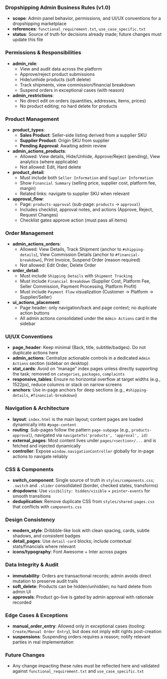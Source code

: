 ### Dropshipping Admin Business Rules (v1.0)

- **scope**: Admin panel behavior, permissions, and UI/UX conventions for a dropshipping marketplace
- **references**: `functional_requirement.txt`, `use_case_specific.txt`
- **status**: Source of truth for decisions already made; future changes must update this file

### Permissions & Responsibilities
- **admin_role**:
  - View and audit data across the platform
  - Approve/reject product submissions
  - Hide/unhide products (soft delete)
  - Track shipments, view commission/financial breakdown
  - Suspend orders in exceptional cases (with reason)
- **admin_restrictions**:
  - No direct edit on orders (quantities, addresses, items, prices)
  - No product editing; no hard delete for products

### Product Management
- **product_types**:
  - **Sales Product**: Seller-side listing derived from a supplier SKU
  - **Supplier Product**: Origin SKU from supplier
  - **Pending Approval**: Awaiting admin review
- **admin_actions_products**:
  - Allowed: View details, Hide/Unhide, Approve/Reject (pending), View analytics (where applicable)
  - Not allowed: Edit, Hard delete
- **product_detail**:
  - Must include both `Seller Information` and `Supplier Information`
  - Show `Financial Summary` (selling price, supplier cost, platform fee, margin)
  - Related links: navigate to supplier SKU when relevant
- **approval_flow**:
  - Page: `products-approval` (sub-page: `products` → `approval`)
  - Includes checklist, approval notes, and actions (Approve, Reject, Request Changes)
  - Checklist gates approve action (must pass all items)

### Order Management
- **admin_actions_orders**:
  - Allowed: View Details, Track Shipment (anchor to `#shipping-details`), View Commission Details (anchor to `#financial-breakdown`), Print Invoice, Suspend Order (reason required)
  - Not allowed: Edit Order, Delete Order
- **order_detail**:
  - Must include `Shipping Details` with `Shipment Tracking`
  - Must include `Financial Breakdown` (Supplier Cost, Platform Fee, Seller Commission, Payment Processing, Platform Profit)
  - Must include `Payment Flow` visualization (Customer → Platform → Supplier/Seller)
- **ui_actions_placement**:
  - Page header: only navigation/back and page context; no duplicate action buttons
  - All admin actions consolidated under the `Admin Actions` card in the sidebar

### UI/UX Conventions
- **page_header**: Keep minimal (Back, title, subtitle/badges). Do not duplicate actions here
- **admin_actions**: Centralize actionable controls in a dedicated `Admin Actions` section (sidebar on desktop)
- **stat_cards**: Avoid on “manage” index pages unless directly supporting the task; removed on `categories`, `packages`, `complaints`
- **responsive_tables**: Ensure no horizontal overflow at target widths (e.g., 1522px), reduce columns or stack on narrow screens
- **anchors**: Use in-page anchors for deep sections (e.g., `#shipping-details`, `#financial-breakdown`)

### Navigation & Architecture
- **layout**: `index.html` is the main layout; content pages are loaded dynamically into `#page-content`
- **routing**: Sub-pages follow the pattern `page-subpage` (e.g., `products-approval`), navigated via `navigateTo('products', 'approval', id)`
- **external_pages**: Most content lives under `pages/<section>/...` and is fetched and injected dynamically
- **controller**: Expose `window.navigationController` globally for in-page actions to navigate reliably

### CSS & Components
- **switch_component**: Single source of truth in `styles/components.css`; `.switch` and `.slider` consolidated (border, checked states, transforms)
- **dropdowns**: Use `visibility: hidden/visible` + `pointer-events` for smooth transitions
- **deduplication**: Remove duplicate CSS from `styles/shared-pages.css` that conflicts with `components.css`

### Design Consistency
- **modern_style**: Dribbble-like look with clean spacing, cards, subtle shadows, and consistent badges
- **detail_pages**: Use `detail-card` blocks; include contextual stats/financials where relevant
- **icons/typography**: Font Awesome + Inter across pages

### Data Integrity & Audit
- **immutability**: Orders are transactional records; admin avoids direct mutation to preserve audit trails
- **soft_delete**: Products can be hidden/unhidden; no hard delete from admin UI
- **approvals**: Product go-live is gated by admin approval with rationale recorded

### Edge Cases & Exceptions
- **manual_order_entry**: Allowed only in exceptional cases (tooling: `Create/Manual Order Entry`), but does not imply edit rights post-creation
- **suspensions**: Suspending orders requires a reason; notify relevant parties in real implementation

### Future Changes
- Any change impacting these rules must be reflected here and validated against `functional_requirement.txt` and `use_case_specific.txt` 